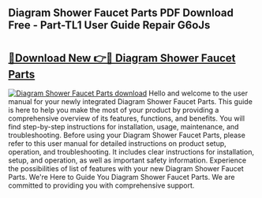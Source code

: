 ## Diagram Shower Faucet Parts PDF Download Free - Part-TL1 User Guide Repair G6oJs

# <h2><a href="http://dft4w4.blite.top/?on=Diagram+Shower+Faucet+Parts">🔗Download New 👉🔴 Diagram Shower Faucet Parts</a></h2>

[![Diagram Shower Faucet Parts download](https://i.imgur.com/lujVjoI.png)](http://dft4w4.blite.top/?on=Diagram+Shower+Faucet+Parts)
Hello and welcome to the user manual for your newly integrated Diagram Shower Faucet Parts. This guide is here to help you make the most of your product by providing a comprehensive overview of its features, functions, and benefits. You will find step-by-step instructions for installation, usage, maintenance, and troubleshooting. Before using your Diagram Shower Faucet Parts, please refer to this user manual for detailed instructions on product setup, operation, and troubleshooting. It includes clear instructions for installation, setup, and operation, as well as important safety information. Experience the possibilities of list of features with your new Diagram Shower Faucet Parts. We're Here to Guide You Diagram Shower Faucet Parts. We are committed to providing you with comprehensive support.
